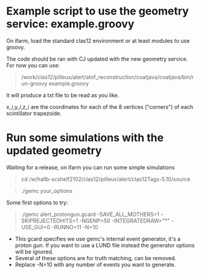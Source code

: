 # Example script to use the geometry service: example.groovy
On ifarm, load the standard clas12 environment or at least modules to use groovy.

The code should be ran with CJ updated with the new geometry service. For now you can use:

>/work/clas12/pilleux/alert/atof_reconstruction/coatjava/coatjava/bin/run-groovy example.groovy

It will produce a txt file to be read as you like. 

x_i,y_i,z_i are the coordinates for each of the 8 vertices ("corners") of each scintillator trapezoide.

# Run some simulations with the updated geometry
Waiting for a release, on ifarm you can run some simple simulations

> cd /w/hallb-scshelf2102/clas12/pilleux/alert/clas12Tags-5.10/source

> ./gemc your_options

Some first options to try: 
> ./gemc alert_protongun.gcard -SAVE_ALL_MOTHERS=1 -SKIPREJECTEDHITS=1 -NGENP=50 -INTEGRATEDRAW="*" -USE_GUI=0 -RUNNO=11 -N=10

- This gcard specifies we use gemc's internal event generator, it's a proton gun. If you want to use a LUND file instead the generator options will be ignored. 
- Several of these options are for truth matching, can be removed. 
- Replace -N=10 with any number of events you want to generate. 
